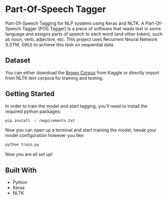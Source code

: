 # Part-Of-Speech Tagger

Part-Of-Speech Tagging for NLP systems using Keras and NLTK. A Part-Of-Speech Tagger (POS Tagger) is a piece of software that reads text in some language and assigns parts of speech to each word (and other token), such as noun, verb, adjective, etc. This project uses Recurrent Neural Network (LSTM, GRU) to achieve this task on sequential data.

## Dataset

You can either download the [Brown Corpus](https://www.kaggle.com/nltkdata/brown-corpus) from Kaggle or directly import from NLTK text corpora for training and testing.

## Getting Started

In order to train the model and start tagging, you'll need to install the required python packages:

```bash
pip install -r requirements.txt
```

Now you can open up a terminal and start training the model, tweak your model configuration however you like:

```bash
python train.py
```

Now you are all set up!

<!-- ## Results



## References

*  -->

## Built With

* Python
* Keras
* NLTK
